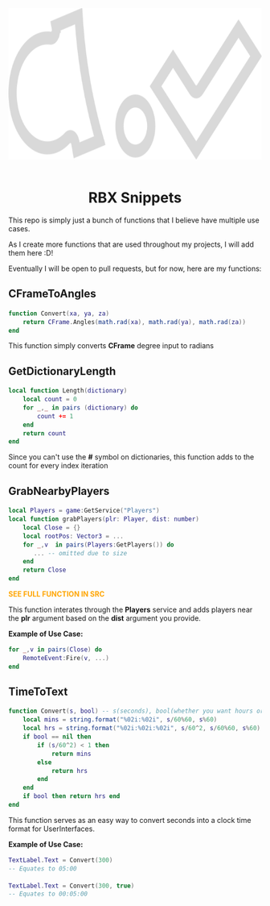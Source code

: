 <div align="center">
    <a><img src="/APointProven.svg" alt="APointProven" height="300" /></a>
<div>&nbsp;</div>

# RBX Snippets
</div>
This repo is simply just a bunch of functions that I believe have multiple use cases.

As I create more functions that are used throughout my projects, I will add them here :D!

Eventually I will be open to pull requests, but for now, here are my functions:

## CFrameToAngles

```lua
function Convert(xa, ya, za)
	return CFrame.Angles(math.rad(xa), math.rad(ya), math.rad(za))
end
```

This function simply converts **CFrame** degree input to radians
## GetDictionaryLength

```lua
local function Length(dictionary)
	local count = 0
	for _,_ in pairs (dictionary) do
		count += 1
	end
	return count
end
```

Since you can't use the **#** symbol on dictionaries, this function adds to the count for every index iteration

## GrabNearbyPlayers

```lua
local Players = game:GetService("Players")
local function grabPlayers(plr: Player, dist: number)
    local Close = {}
    local rootPos: Vector3 = ...
    for _,v  in pairs(Players:GetPlayers()) do
       ... -- omitted due to size
    end
    return Close
end
```
<span style='color:orange'>

**SEE FULL FUNCTION IN SRC**

</span>

This function interates through the **Players** service and adds players near the **plr** argument based on the **dist** argument you provide.

**Example of Use Case:**
```lua
for _,v in pairs(Close) do
    RemoteEvent:Fire(v, ...)
end
```
## TimeToText

```lua
function Convert(s, bool) -- s(seconds), bool(whether you want hours or not)
    local mins = string.format("%02i:%02i", s/60%60, s%60)
    local hrs = string.format("%02i:%02i:%02i", s/60^2, s/60%60, s%60)
    if bool == nil then
        if (s/60^2) < 1 then
            return mins
        else
            return hrs
        end
    end
    if bool then return hrs end
end
```
This function serves as an easy way to convert seconds into a clock time format for UserInterfaces.

**Example of Use Case:**
```lua
TextLabel.Text = Convert(300)
-- Equates to 05:00

TextLabel.Text = Convert(300, true)
-- Equates to 00:05:00
```